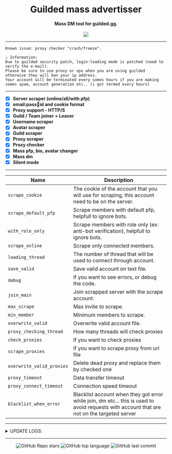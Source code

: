 <h1 align="center">Guilded mass advertisser</h1>

<p align='center'>
    <b>Mass DM tool for guilded.gg.</b><br>
    <br>
    <img src='https://media.discordapp.net/attachments/979735153435869224/989496593839452200/unknown.png'>
</p>

-----

```
Known issue: proxy checker "crash/freeze".

⚠️ Information:
Due to guilded security patch, login-loading mode is patched (need to verify the e-mail). 
Please be sure to use proxy or vpn when you are using guilded otherwise they will ban your ip address.
Your account will be terminated every somes hours if you are making somes spam, account generation etc.. (i got termed every hours)
```

-----

- [X] **Server scraper (online/all/with pfp)**
- [X] **email:pass:cookie:id and cookie format**
- [X] **Proxy support - HTTP/S**
- [X] **Guild / Team joiner + Leaver**
- [X] **Username scraper**
- [X] **Avatar scraper**
- [X] **Guild scraper**
- [X] **Proxy scraper**
- [X] **Proxy checker**
- [X] **Mass pfp, bio, avatar changer**
- [X] **Mass dm**
- [X] **Silent mode**

-----

| Name | Description | 
| ---  | ---  |
| `scrape_cookie` | The cookie of the account that you will use for scraping, this account need to be on the server. |
| `scrape_default_pfp` | Scrape members with default pfp, helpfull to ignore bots. |
| `with_role_only` | Scrape members with role only (ex: anti-bot verification), helpfull to ignore bots. |
| `scrape_online` | Scrape only connected members. |
| `loading_thread` | The number of thread that will be used to connect through account. |
| `save_valid` | Save valid account on text file. |
| `debug` | If you want to see errors, or debug the code. |
| `join_main` | Join scrapped server with the scrape account. |
| `max_scrape` | Max invite to scrape. |
| `min_member` | Minimum members to scrape. |
| `overwrite_valid` | Overwrite valid account file. |
| `proxy_checking_thread` | How many threads will check proxies |
| `check_proxies` | If you want to check proxies |
| `scrape_proxies` | If you want to scrape proxy from url file |
| `overwrite_valid_proxies` | Delete dead proxy and replace them by checked one |
| `proxy_timeout` | Data transfer timeout |
| `proxy_connect_timeout` | Connection speed timeout |
| `blacklist_when_error` | Blacklist account when they got error while join, dm etc... this is used to avoid requests with account that are not on the targeted server |

-----

<details><summary>UPDATE LOGS:</summary>
<p>

0.0.7

- Title update + Linux support.
- Member counter.
- UI Revised.
- Guild Leaver.
- Limit single channel spam to 1 message (aimed to bypass verification bot)
- Blank message Exploit spam.
- Blacklist account when got a error.
- Join/Leave spammer. (token will get ratelimited btw..)
- Forward all requests through proxies. (not only post)
- Load message from file for channel spam, single dm spam

0.0.61

- Handle Ratelimit on single channel spam.
- Console menu fix.

0.0.6

- Proxy config menu / file.
- Installation file.
- Channel spammer.
- Zombie dm fix.
- Proxy checker.
- Proxy scraper.
- Bug fix.

0.0.5

- Single Mass dm.
- New menu.
- Bugs fix.
- Reload config.
- Handle locked dms.
- Blacklist ratelimited tokens.
- Overwrite valid files.
- Silent login mode (load tokens without log in acc, but now require email:pass:token:id format.)

0.0.4

- Guild scraper
- Loading proxy error handling
    
0.0.3
    
- Scrapping menu
- Mass pfp changer.
- Config the tool.
- Onliner.
- Mass status changer.
- Mass bio changer.
- Mass spoof (bio+status+pfp+online).

0.0.2

- Add Server scraper (online/all/with pfp etc..)
- Add option to save mass-dm settings, because we are lazy guys :o
- Add "restart" option to massDm.
- Handle ratelimit (need to add timer).
- Add mass pfp changer.
- Fix duplicate dm / user id.
- Other bug fix and code change.

</p>
</details>

-----

<p align="center">
    <img alt="GitHub Repo stars" src="https://img.shields.io/github/stars/Its-Vichy/Guilded-MassDm?style=for-the-badge&logo=stylelint&color=gold">
    <img alt="GitHub top language" src="https://img.shields.io/github/languages/top/Its-Vichy/Guilded-MassDm?style=for-the-badge&logo=stylelint&color=gold">
    <img alt="GitHub last commit" src="https://img.shields.io/github/last-commit/Its-Vichy/Guilded-MassDm?style=for-the-badge&logo=stylelint&color=gold">
</p>
